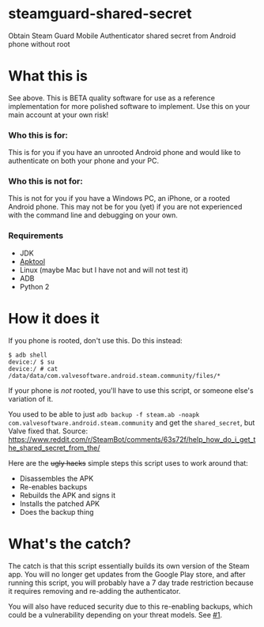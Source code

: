 # steamguard-shared-secret
Obtain Steam Guard Mobile Authenticator shared secret from Android phone without root

# What this is
See above. This is BETA quality software for use as a reference implementation for more polished software to implement.
Use this on your main account at your own risk!

### Who this is for:
This is for you if you have an unrooted Android phone and would like to authenticate on both your phone and your PC.

### Who this is not for:
This is not for you if you have a Windows PC, an iPhone, or a rooted Android phone. This may not be for you (yet) if you
are not experienced with the command line and debugging on your own.

### Requirements
* JDK
* [Apktool](https://ibotpeaches.github.io/Apktool/)
* Linux (maybe Mac but I have not and will not test it)
* ADB
* Python 2

# How it does it
If you phone is rooted, don't use this. Do this instead:
```
$ adb shell
device:/ $ su
device:/ # cat /data/data/com.valvesoftware.android.steam.community/files/*
```

If your phone is *not* rooted, you'll have to use this script, or someone else's variation of it.

You used to be able to just `adb backup -f steam.ab -noapk com.valvesoftware.android.steam.community` and get the `shared_secret`,
but Valve fixed that. Source: https://www.reddit.com/r/SteamBot/comments/63s72f/help_how_do_i_get_the_shared_secret_from_the/

Here are the ~~ugly hacks~~ simple steps this script uses to work around that:
* Disassembles the APK
* Re-enables backups
* Rebuilds the APK and signs it
* Installs the patched APK
* Does the backup thing

# What's the catch?
The catch is that this script essentially builds its own version of the Steam app. You will no longer get updates from the Google
Play store, and after running this script, you will probably have a 7 day trade restriction because it requires removing and
re-adding the authenticator.

You will also have reduced security due to this re-enabling backups, which could be a vulnerability depending on your
threat models. See [#1](https://github.com/steamguard-totp/steamguard-shared-secret/issues/1).
